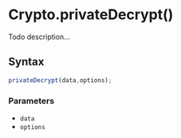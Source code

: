 # Crypto.privateDecrypt()
Todo description...

<!-- examples -->
<!-- examples -->

## Syntax

```js
privateDecrypt(data,options);
```

<!-- parameters -->
### Parameters

- `data`
- `options`
<!-- parameters -->

<!-- return -->
<!-- return -->
